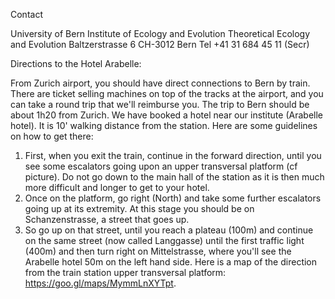 
Contact

University of Bern
Institute of Ecology and Evolution
Theoretical Ecology and Evolution
Baltzerstrasse 6
CH-3012 Bern
Tel +41 31 684 45 11 (Secr)

Directions to the Hotel Arabelle:

From Zurich airport, you should have direct connections to Bern by train. There are ticket selling machines on top of the tracks at the airport, and you can take a round trip that we'll reimburse you. The trip to Bern should be about 1h20 from Zurich.
We have booked a hotel near our institute (Arabelle hotel). It is 10' walking distance from the station. Here are some guidelines on how to get there:
1) First, when you exit the train, continue in the forward direction, until you see some escalators going upon an upper transversal platform (cf picture). Do not go down to the main hall of the station as it is then much more difficult and longer to get to your hotel.
2) Once on the platform, go right (North) and take some further escalators going up at its extremity. At this stage you should be on Schanzenstrasse, a street that goes up.
3) So go up on that street, until you reach a plateau (100m) and continue on the same street (now called Langgasse) until the first traffic light (400m) and then turn right on Mittelstrasse, where you'll see the Arabelle hotel 50m on the left hand side.
Here is a map of the direction from the train station upper transversal platform: https://goo.gl/maps/MymmLnXYTpt.
